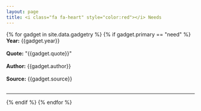 ```yaml
---
layout: page
title: <i class="fa fa-heart" style="color:red"></i> Needs
---
```


{% for gadget in site.data.gadgetry %}
{% if gadget.primary == "need" %}
  <br>
  **Year:** {{gadget.year}}
  <br>
  <br>
  **Quote:** "{{gadget.quote}}"
  <br>
  <br>
  **Author:** {{gadget.author}}
  <br>
  <br>
  **Source:** {{gadget.source}}
  <br>
  <br>
  <hr/>
{% endif %}
{% endfor %}
